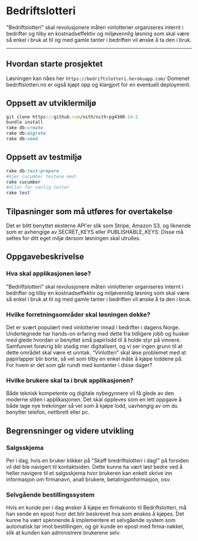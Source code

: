 #  Bedriftslotteri
"Bedriftslotteri" skal revolusjonere måten vinlotterier organiseres internt i bedrifter og tilby en
kostnadseffektiv og miljøvennlig løsning som skal være så enkel i bruk at til og med gamle tanter i bedriften
vil ønske å ta den i bruk.

---

## Hvordan starte prosjektet
Løsningen kan nåes her `https://bedriftslotteri.herokuapp.com/`
Domenet bedriftslotteri.no er også kjøpt opp og klargjort for en eventuell deployment.

## Oppsett av utviklermiljø
```ruby
git clone https://github.com/nith/nith-pg4300-14-2
bundle install
rake db:create
rake db:migrate
rake db:seed
```

## Oppsett av testmiljø
```ruby
rake db:test:prepare
#kjør cucumber testene med:
rake cucumber
#eller for vanlig tester
rake test
```

## Tilpasninger som må utføres for overtakelse
Det er blitt benyttet eksterne API'er slik som Stripe, Amazon S3, og liknende som er avhengige av SECRET_KEYS eller PUBLISHABLE_KEYS. Disse må settes for ditt eget miljø dersom løsningen skal utrulles.

## Oppgavebeskrivelse

### Hva skal applikasjonen løse?
"Bedriftslotteri" skal revolusjonere måten vinlotterier organiseres internt i bedrifter og tilby en
kostnadseffektiv og miljøvennlig løsning som skal være så enkel i bruk at til og med gamle tanter i bedriften
vil ønske å ta den i bruk.

### Hvilke forretningsområder skal løsningen dekke?
Det er svært populært med vinlotterier innad i bedrifter i dagens Norge. Undertegnede har hands-on
erfaring med dette fra tidligere jobb og husker med glede hvordan vi benyttet små papirlodd til å holde
styr på vinnere. Samfunnet forøvrig blir stadig mer digitalisert, og vi ser ingen grunn til at dette området
skal være et unntak. “Vinlotteri” skal løse problemet med at papirlapper blir borte, så vel som tilby en
enkel måte å kjøpe loddene på. For hvem er det som går rundt med kontanter i disse dager?

### Hvilke brukere skal ta i bruk applikasjonen?
Både teknisk kompetente og digitale nybegynnere vil få glede av den moderne stilen i applikasjonen. Det
skal oppleves som en lett oppgave å både lage nye trekninger så vel som å kjøpe lodd, uavhengig av om
du benytter telefon, nettbrett eller pc.

## Begrensninger og videre utvikling

### Salgsskjema
Per i dag, hvis en bruker klikker på "Skaff bredriftslotteri i dag!" på forsiden vil det ble navigert til
kontaktsiden. Dette kunne ha vært løst bedre ved å heller navigere til et salgsskjema hvor brukeren kan enkelt
skrive inn informasjon om firmanavn, anall brukere, betalingsinformasjon, osv.

### Selvgående bestillingssystem
Hvis en kunde per i dag ønsker å kjøpe en firmakonto til Bedriftslotteri, må han sende en epost hvor det blir
beskrevet hva som ønskes å kjøpes. Det kunne ha vært spennende å implementere et selvgående system som automatisk
tar imot bestillingen, og gir kunde en epost med firma-nøkkel, slik at kunden kan administrere brukerene selv.



